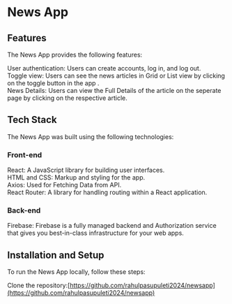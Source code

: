# News App

## Features
The News App provides the following features:

User authentication: Users can create accounts, log in, and log out.\
Toggle view: Users can see the news articles in Grid or List view by clicking on the toggle button in the app .\
News Details: Users can view the Full Details of the article on the seperate page by clicking on the respective article.


## Tech Stack
The News App was built using the following technologies:

### Front-end
React: A JavaScript library for building user interfaces.\
HTML and CSS: Markup and styling for the app.\
Axios: Used for Fetching Data from API.\
React Router: A library for handling routing within a React application.
### Back-end
Firebase: Firebase is a fully managed backend and Authorization service that gives you best-in-class infrastructure for your web apps.

## Installation and Setup
To run the News App locally, follow these steps:

Clone the repository:[https://github.com/rahulpasupuleti2024/newsapp](https://github.com/rahulpasupuleti2024/newsapp)







